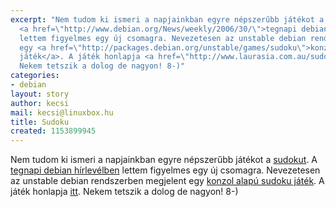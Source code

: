 ```yaml
---
excerpt: "Nem tudom ki ismeri a napjainkban egyre népszerűbb játékot a <a href=\"http://hu.wikipedia.org/wiki/Sudoku\">sudokut</a>.\r\nA
  <a href=\"http://www.debian.org/News/weekly/2006/30/\">tegnapi debian hírlevélben</a>
  lettem figyelmes egy új csomagra. Nevezetesen az unstable debian rendszerben megjelent
  egy <a href=\"http://packages.debian.org/unstable/games/sudoku\">konzol alapú sudoku
  játék</a>. A játék honlapja <a href=\"http://www.laurasia.com.au/sudoku/\">itt</a>.
  Nekem tetszik a dolog de nagyon! 8-)"
categories:
- debian
layout: story
author: kecsi
mail: kecsi@linuxbox.hu
title: Sudoku
created: 1153899945
---
```

Nem tudom ki ismeri a napjainkban egyre népszerűbb játékot a <a href="http://hu.wikipedia.org/wiki/Sudoku">sudokut</a>.
A <a href="http://www.debian.org/News/weekly/2006/30/">tegnapi debian hírlevélben</a> lettem figyelmes egy új csomagra. Nevezetesen az unstable debian rendszerben megjelent egy <a href="http://packages.debian.org/unstable/games/sudoku">konzol alapú sudoku játék</a>. A játék honlapja <a href="http://www.laurasia.com.au/sudoku/">itt</a>. Nekem tetszik a dolog de nagyon! 8-)
